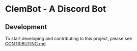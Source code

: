 ClemBot - A Discord Bot
=======================


## Development
To start developing and contributing to this project, please see [CONTRIBUTING.md](CONTRIBUTING.md)
